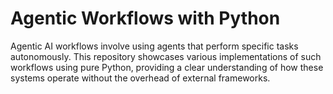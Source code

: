 # Agentic Workflows with Python

Agentic AI workflows involve using agents that perform specific tasks autonomously. This repository showcases various implementations of such workflows using pure Python, providing a clear understanding of how these systems operate without the overhead of external frameworks.



